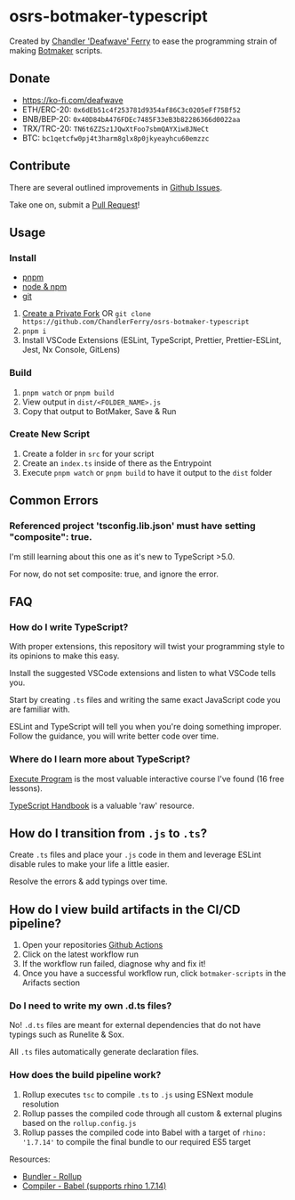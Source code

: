# osrs-botmaker-typescript

Created by [Chandler 'Deafwave' Ferry](https://github.com/ChandlerFerry) to ease the programming strain of making [Botmaker](https://theplug.runelite.plus) scripts.

## Donate
- https://ko-fi.com/deafwave
- ETH/ERC-20: `0x6dEb51c4f253781d9354af86C3c0205eFf75Bf52`
- BNB/BEP-20: `0x40D84bA476FDEc7485F33eB3b82286366d0022aa`
- TRX/TRC-20: `TN6t6ZZSz1JQwXtFoo7sbmQAYXiw8JNeCt`
- BTC: `bc1qetcfw0pj4t3harm8glx8p0jkyeayhcu60emzzc`

## Contribute
There are several outlined improvements in [Github Issues](https://github.com/ChandlerFerry/osrs-botmaker-typescript/issues).

Take one on, submit a [Pull Request](https://docs.github.com/en/pull-requests/collaborating-with-pull-requests/proposing-changes-to-your-work-with-pull-requests/creating-a-pull-request)!

## Usage
### Install
- [pnpm](https://pnpm.io/installation)
- [node & npm](https://nodejs.org/en)
- [git](https://git-scm.com/book/en/v2/Getting-Started-Installing-Git)
1. [Create a Private Fork](https://docs.github.com/en/repositories/creating-and-managing-repositories/duplicating-a-repository#mirroring-a-repository) OR `git clone https://github.com/ChandlerFerry/osrs-botmaker-typescript`
2. `pnpm i`
4. Install VSCode Extensions (ESLint, TypeScript, Prettier, Prettier-ESLint, Jest, Nx Console, GitLens)

### Build
1. `pnpm watch` or `pnpm build`
2. View output in `dist/<FOLDER_NAME>.js`
3. Copy that output to BotMaker, Save & Run

### Create New Script
1. Create a folder in `src` for your script
2. Create an `index.ts` inside of there as the Entrypoint
3. Execute `pnpm watch` or `pnpm build` to have it output to the `dist` folder

## Common Errors
### Referenced project 'tsconfig.lib.json' must have setting "composite": true.
I'm still learning about this one as it's new to TypeScript >5.0.

For now, do not set composite: true, and ignore the error.

## FAQ
### How do I write TypeScript?
With proper extensions, this repository will twist your programming style to its opinions to make this easy.

Install the suggested VSCode extensions and listen to what VSCode tells you.

Start by creating `.ts` files and writing the same exact JavaScript code you are familiar with.

ESLint and TypeScript will tell you when you're doing something improper. Follow the guidance, you will write better code over time.


### Where do I learn more about TypeScript?
[Execute Program](https://www.executeprogram.com/courses/typescript) is the most valuable interactive course I've found (16 free lessons).

[TypeScript Handbook](https://www.typescriptlang.org/docs/handbook/) is a valuable 'raw' resource.


## How do I transition from `.js` to `.ts`?
Create `.ts` files and place your `.js` code in them and leverage ESLint disable rules to make your life a little easier.

Resolve the errors & add typings over time.

## How do I view build artifacts in the CI/CD pipeline?
1. Open your repositories [Github Actions](https://github.com/ChandlerFerry/osrs-botmaker-typescript/actions)
2. Click on the latest workflow run
3. If the workflow run failed, diagnose why and fix it!
4. Once you have a successful workflow run, click `botmaker-scripts` in the Arifacts section

### Do I need to write my own .d.ts files?
No! `.d.ts` files are meant for external dependencies that do not have typings such as Runelite & Sox.

All `.ts` files automatically generate declaration files.

### How does the build pipeline work?
1. Rollup executes `tsc` to compile `.ts` to `.js` using ESNext module resolution
2. Rollup passes the compiled code through all custom & external plugins based on the `rollup.config.js`
3. Rollup passes the compiled code into Babel with a target of `rhino: '1.7.14'` to compile the final bundle to our required ES5 target

Resources:
- [Bundler - Rollup](https://rollupjs.org/)
- [Compiler - Babel (supports rhino 1.7.14)](https://babeljs.io/)
